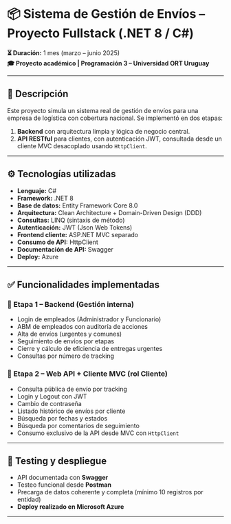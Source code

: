 # 📦 Sistema de Gestión de Envíos – Proyecto Fullstack (.NET 8 / C#)

**⏳ Duración:** 1 mes (marzo – junio 2025)  
**🎓 Proyecto académico | Programación 3 – Universidad ORT Uruguay**

---

## 🧾 Descripción

Este proyecto simula un sistema real de gestión de envíos para una empresa de logística con cobertura nacional. Se implementó en dos etapas:

1. **Backend** con arquitectura limpia y lógica de negocio central.
2. **API RESTful** para clientes, con autenticación JWT, consultada desde un cliente MVC desacoplado usando `HttpClient`.

---

## ⚙️ Tecnologías utilizadas

- **Lenguaje:** C#
- **Framework:** .NET 8
- **Base de datos:** Entity Framework Core 8.0
- **Arquitectura:** Clean Architecture + Domain-Driven Design (DDD)
- **Consultas:** LINQ (sintaxis de método)
- **Autenticación:** JWT (Json Web Tokens)
- **Frontend cliente:** ASP.NET MVC separado
- **Consumo de API:** HttpClient
- **Documentación de API:** Swagger
- **Deploy:** Azure

---

## ✅ Funcionalidades implementadas

### 🔹 Etapa 1 – Backend (Gestión interna)

- Login de empleados (Administrador y Funcionario)
- ABM de empleados con auditoría de acciones
- Alta de envíos (urgentes y comunes)
- Seguimiento de envíos por etapas
- Cierre y cálculo de eficiencia de entregas urgentes
- Consultas por número de tracking

### 🔹 Etapa 2 – Web API + Cliente MVC (rol Cliente)

- Consulta pública de envío por tracking
- Login y Logout con JWT
- Cambio de contraseña
- Listado histórico de envíos por cliente
- Búsqueda por fechas y estados
- Búsqueda por comentarios de seguimiento
- Consumo exclusivo de la API desde MVC con `HttpClient`

---

## 🧪 Testing y despliegue

- API documentada con **Swagger**
- Testeo funcional desde **Postman**
- Precarga de datos coherente y completa (mínimo 10 registros por entidad)
- **Deploy realizado en Microsoft Azure**  

---
